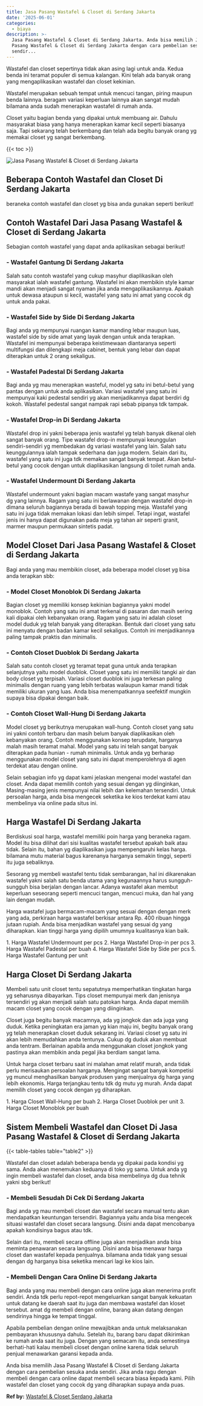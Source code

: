 ```yaml
---
title: Jasa Pasang Wastafel & Closet di Serdang Jakarta
date: '2025-06-01'
categories:
  - biaya
description: >-
  Jasa Pasang Wastafel & Closet di Serdang Jakarta. Anda bisa memilih Jasa
  Pasang Wastafel & Closet di Serdang Jakarta dengan cara pembelian sesuka anda
  sendir...
---
```


Wastafel dan closet sepertinya tidak akan asing lagi untuk anda. Kedua benda ini teramat populer di semua kalangan. Kini telah ada banyak orang yang mengaplikasikan wastafel dan closet kekinian.

Wastafel merupakan sebuah tempat untuk mencuci tangan, piring maupun benda lainnya. beragam variasi keperluan lainnya akan sangat mudah bilamana anda sudah menerapkan wastafel di rumah anda.

Closet yaitu bagian benda yang dipakai untuk membuang air. Dahulu masyarakat biasa yang hanya menerapkan kamar kecil seperti biasanya saja. Tapi sekarang telah berkembang dan telah ada begitu banyak orang yg memakai closet yg sangat berkembang.

{{< toc >}}

![Jasa Pasang Wastafel & Closet di Serdang Jakarta](/images/wastafel-closet-murah03.png)

## Beberapa Contoh Wastafel dan Closet Di Serdang Jakarta

beraneka contoh wastafel dan closet yg bisa anda gunakan seperti berikut!

## Contoh Wastafel Dari Jasa Pasang Wastafel & Closet di Serdang Jakarta

Sebagian contoh wastafel yang dapat anda aplikasikan sebagai berikut!

### \- Wastafel Gantung Di Serdang Jakarta

Salah satu contoh wastafel yang cukup masyhur diaplikasikan oleh masyarakat ialah wastafel gantung. Wastafel ini akan membikin style kamar mandi akan menjadi sangat nyaman jika anda mengaplikasikannya. Apakah untuk dewasa ataupun si kecil, wastafel yang satu ini amat yang cocok dg untuk anda pakai.

### \- Wastafel Side by Side Di Serdang Jakarta

Bagi anda yg mempunyai ruangan kamar manding lebar maupun luas, wastafel side by side amat yang layak dengan untuk anda terapkan. Wastafel ini mempunyai beberapa keistimewaan diantaranya seperti multifungsi dan dilengkapi meja cabinet, bentuk yang lebar dan dapat diterapkan untuk 2 orang sekaligus.

### \- Wastafel Padestal Di Serdang Jakarta

Bagi anda yg mau menerapkan wasteful, model yg satu ini betul-betul yang pantas dengan untuk anda aplikasikan. Variasi wastafel yang satu ini mempunyai kaki pedestal sendiri yg akan menjadikannya dapat berdiri dg kokoh. Wastafel pedestal sangat nampak rapi sebab pipanya tdk tampak.

### \- Wastafel Drop-in Di Serdang Jakarta

Wastafel drop ini yakni beberapa jenis wastafel yg telah banyak dikenal oleh sangat banyak orang. Tipe wastafel drop-in mempunyai keunggulan sendiri-sendiri yg membedakan dg variasi wastafel yang lain. Salah satu keunggulannya ialah tampak sederhana dan juga modern. Selain dari itu, wastafel yang satu ini juga tdk memakan sangat banyak tempat. Akan betul-betul yang cocok dengan untuk diaplikasikan langsung di toilet rumah anda.

### \- Wastafel Undermount Di Serdang Jakarta

Wastafel undermount yakni bagian macam wastafe yang sangat masyhur dg yang lainnya. Ragam yang satu ini berlawanan dengan wastafel drop-in dimana seluruh bagiannya berada di bawah topping meja. Wastafel yang satu ini juga tidak memakan lokasi dan lebih simpel. Tetapi ingat, wastafel jenis ini hanya dapat digunakan pada meja yg tahan air seperti granit, marmer maupun permukaan sintetis padat.

## Model Closet Dari Jasa Pasang Wastafel & Closet di Serdang Jakarta

Bagi anda yang mau membikin closet, ada beberapa model closet yg bisa anda terapkan sbb:

### \- Model Closet Monoblok Di Serdang Jakarta

Bagian closet yg memiliki konsep kekinian bagiannya yakni model monoblok. Contoh yang satu ini amat terkenal di pasaran dan masih sering kali dipakai oleh kebanyakan orang. Ragam yang satu ini adalah closet model duduk yg telah banyak yang diterapkan. Bentuk dari closet yang satu ini menyatu dengan badan kamar kecil sekaligus. Contoh ini menjadikannya paling tampak praktis dan minimalis.

### \- Contoh Closet Duoblok Di Serdang Jakarta

Salah satu contoh closet yg teramat tepat guna untuk anda terapkan selanjutnya yaitu model duoblok. Closet yang satu ini memiliki tangki air dan body closet yg terpisah. Variasi closet duoblok ini juga terkesan paling minimalis dengan ruang yang lebih terbatas walaupun kamar mandi tidak memiliki ukuran yang luas. Anda bisa menempatkannya seefektif mungkin supaya bisa dipakai dengan baik.

### \- Contoh Closet Wall-Hung Di Serdang Jakarta

Model closet yg berikutnya merupakan wall-hung. Contoh closet yang satu ini yakni contoh terbaru dan masih belum banyak diaplikasikan oleh kebanyakan orang. Contoh menggunakan konsep terupdate, harganya malah masih teramat mahal. Model yang satu ini telah sangat banyak diterapkan pada hunian - rumah minimalis. Untuk anda yg berharap menggunakan model closet yang satu ini dapat memperolehnya di agen terdekat atau dengan online.

Selain sebagian info yg dapat kami jelaskan mengenai model wastafel dan closet. Anda dapat memilih contoh yang sesuai dengan yg diinginkan, Masing-masing jenis mempunyai nilai lebih dan kelemahan tersendiri. Untuk persoalan harga, anda bisa mengecek seketika ke kios terdekat kami atau membelinya via online pada situs ini.

## Harga Wastafel Di Serdang Jakarta

Berdiskusi soal harga, wastafel memiliki poin harga yang beraneka ragam. Model itu bisa dilihat dari sisi kualitas wastafel tersebut apakah baik atau tidak. Selain itu, bahan yg diaplikasikan juga mempengaruhi kelas harga. bilamana mutu material bagus karenanya harganya semakin tinggi, seperti itu juga sebaliknya.

Sesorang yg membeli wastafel tentu tidak sembarangan, hal ini dikarenakan wastafel yakni salah satu benda utama yang kegunaannya harus sungguh-sungguh bisa berjalan dengan lancar. Adanya wastafel akan membut keperluan seseorang seperti mencuci tangan, mencuci muka, dan hal yang lain dengan mudah.

Harga wastafel juga bermacam-macam yang sesuai dengan dengan merk yang ada, perkiraan harga wastafel berkisar antara Rp. 400 ribuan hingga jutaan rupiah. Anda bisa menjadikan wastafel yang sesuai dg yang diharapkan. kian tinggi harga yang dipilih umumnya kualitasnya kian baik.

1\. Harga Wastafel Undermount per pcs 2. Harga Wastafel Drop-in per pcs 3. Harga Wastafel Padestal per buah 4. Harga Wastafel Side by Side per pcs 5. Harga Wastafel Gantung per unit

## Harga Closet Di Serdang Jakarta

Membeli satu unit closet tentu sepatutnya memperhatikan tingkatan harga yg seharusnya dibayarkan. Tips closet mempunyai merk dan jenisnya tersendiri yg akan menjadi salah satu patokan harga. Anda dapat memilih macam closet yang cocok dengan yang diinginkan.

Closet juga begitu banyak macamnya, ada yg jongkok dan ada juga yang duduk. Ketika peningkatan era jaman yg kian maju ini, begitu banyak orang yg telah menerapkan closet duduk sekarang ini. Variasi closet yg satu ini akan lebih memudahkan anda tentunya. Cukup dg duduk akan membuat anda tentram. Berlainan apabila anda menggunakan closet jongkok yang pastinya akan membikin anda pegal jika berdiam sangat lama.

Untuk harga closet terbaru saat ini malahan amat relatif murah, anda tidak perlu merisaukan persoalan harganya. Mengingat sangat banyak kompetisi yg muncul menghasilkan banyak produsen yang menjualnya dg harga yang lebih ekonomis. Harga terjangkau tentu tdk dg mutu yg murah. Anda dapat memilih closet yang cocok dengan yg diharapkan.

1\. Harga Closet Wall-Hung per buah 2. Harga Closet Duoblok per unit 3. Harga Closet Monoblok per buah

## Sistem Membeli Wastafel dan Closet Di Jasa Pasang Wastafel & Closet di Serdang Jakarta

{{< table-tables table="table2" >}}

Wastafel dan closet adalah beberapa benda yg dipakai pada kondisi yg sama. Anda akan menemukan keduanya di toko yg sama. Untuk anda yg ingin membeli wastafel dan closet, anda bisa membelinya dg dua tehnik yakni sbg berikut!

### \- Membeli Sesudah Di Cek Di Serdang Jakarta

Bagi anda yg mau membeli closet dan wastafel secara manual tentu akan mendapatkan keuntungan tersendiri. Bagiannya yaitu anda bisa mengecek situasi wastafel dan closet secara langsung. Disini anda dapat mencobanya apakah kondisinya bagus atau tdk.

Selain dari itu, membeli secara offline juga akan menjadikan anda bisa meminta penawaran secara langsung. Disini anda bisa menawar harga closet dan wastafel kepada penjualnya. bilamana anda tidak yang sesuai dengan dg harganya bisa seketika mencari lagi ke kios lain.

### \- Membeli Dengan Cara Online Di Serdang Jakarta

Bagi anda yang mau membeli dengan cara online juga akan menerima profit sendiri. Anda tdk perlu repot-repot mengeluarkan sangat banyak kekuatan untuk datang ke daerah saat itu juga dan membawa wastafel dan kloset tersebut. amat dg membeli dengan online, barang akan datang dengan sendirinya hingga ke tempat tinggal.

Apabila pembelian dengan online mewajibkan anda untuk melaksanakan pembayaran khususnya dahulu. Setelah itu, barang baru dapat dikirimkan ke rumah anda saat itu juga. Dengan yang semacam itu, anda semestinya berhati-hati kalau membeli closet dengan online karena tidak seluruh penjual menawarkan garansi kepada anda.

Anda bisa memilih Jasa Pasang Wastafel & Closet di Serdang Jakarta dengan cara pembelian sesuka anda sendiri. Jika anda ragu dengan membeli dengan cara online dapat membeli secara biasa kepada kami. Pilih wastafel dan closet yang cocok dg yang diharapkan supaya anda puas.

**Ref by:** [Wastafel & Closet Serdang Jakarta](https://id.wikipedia.org/wiki/Wastafel)
